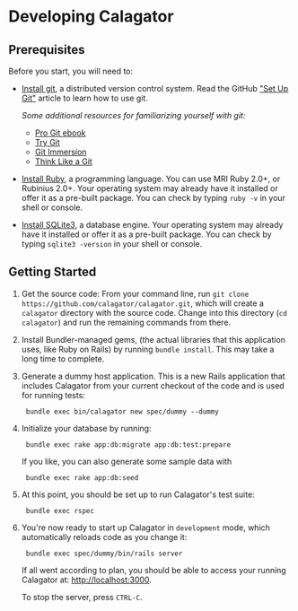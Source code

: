 # Developing Calagator

## Prerequisites

Before you start, you will need to:

* [Install git](http://git-scm.com/), a distributed version control system. Read the GitHub ["Set Up Git"](https://help.github.com/articles/set-up-git) article to learn how to use git.

  *Some additional resources for familiarizing yourself with git:*
    * [Pro Git ebook](http://git-scm.com/book)
    * [Try Git](https://try.github.io/levels/1/challenges/1)
    * [Git Immersion](http://gitimmersion.com/)
    * [Think Like a Git](http://think-like-a-git.net/)

* [Install Ruby](http://www.ruby-lang.org/), a programming language. You can use MRI Ruby 2.0+, or Rubinius 2.0+. Your operating system may already have it installed or offer it as a pre-built package. You can check by typing `ruby -v` in your shell or console.
* [Install SQLite3](http://www.sqlite.org/), a database engine. Your operating system may already have it installed or offer it as a pre-built package. You can check by typing `sqlite3 -version` in your shell or console.

## Getting Started

1. Get the source code: From your command line, run `git clone https://github.com/calagator/calagator.git`, which will create a `calagator` directory with the source code. Change into this directory (`cd calagator`) and run the remaining commands from there.
2. Install Bundler-managed gems, (the actual libraries that this application uses, like Ruby on Rails) by running `bundle install`. This may take a long time to complete.
3. Generate a dummy host application. This is a new Rails application that includes Calagator from your current checkout of the code and is used for running tests:

        bundle exec bin/calagator new spec/dummy --dummy

4. Initialize your database by running:

        bundle exec rake app:db:migrate app:db:test:prepare

    If you like, you can also generate some sample data with 

        bundle exec rake app:db:seed

5. At this point, you should be set up to run Calagator's test suite:

        bundle exec rspec

6. You're now ready to start up Calagator in `development` mode, which automatically reloads code as you change it:

        bundle exec spec/dummy/bin/rails server
        
   If all went according to plan, you should be able to access your running Calagator at: [http://localhost:3000](http://localhost:3000).

    To stop the server, press `CTRL-C`.

